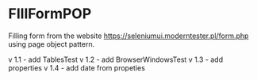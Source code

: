 # FIllFormPOP
 Filling form from the website 
https://seleniumui.moderntester.pl/form.php 
 using page object pattern.
 
v 1.1 - add TablesTest
v 1.2 - add BrowserWindowsTest
v 1.3 - add properties
v 1.4 - add date from propeties
